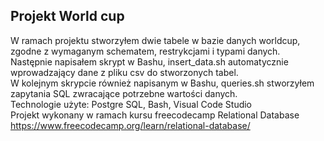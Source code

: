 ## Projekt World cup 
W ramach projektu stworzyłem dwie tabele w bazie danych worldcup, zgodne z wymaganym schematem, restrykcjami i typami danych.  
Następnie napisałem skrypt w Bashu, insert_data.sh automatycznie wprowadzający dane z pliku csv do stworzonych tabel.  
W kolejnym skrypcie również napisanym w Bashu, queries.sh stworzyłem zapytania SQL zwracające potrzebne wartości danych.  
Technologie użyte: Postgre SQL, Bash, Visual Code Studio  
Projekt wykonany w ramach kursu freecodecamp Relational Database  
https://www.freecodecamp.org/learn/relational-database/
